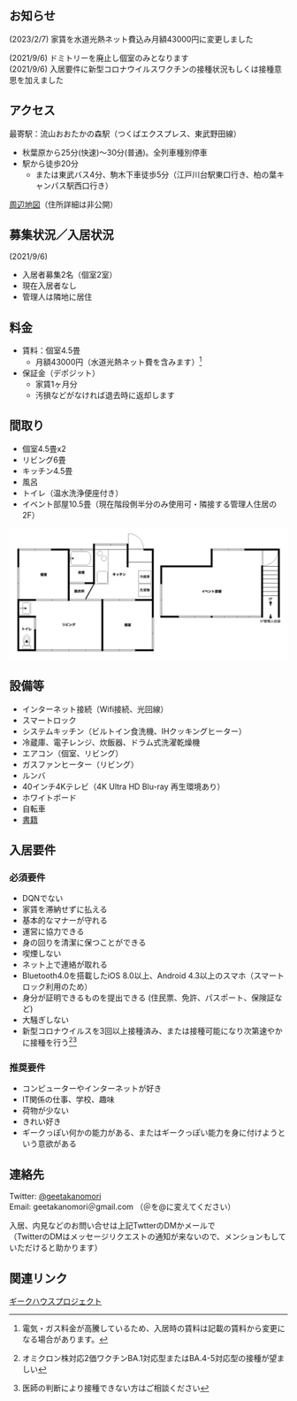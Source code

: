 　
<!-- 1行目の全角スペースの空行は消さずに保持しておくこと。これがあると _config.yml の title に従ってヘッダが生成される -->

## お知らせ
(2023/2/7) 家賃を水道光熱ネット費込み月額43000円に変更しました  
<!-- ~~(2022/10/3) 2022年12月末までに入居開始される場合、入居後6ヶ月間の賃料が月額30000円になります~~ -->  
<!-- ~~(2021/11/24) 家賃を水道光熱ネット費込み月額38000円に変更しました~~ -->  
<!-- (2021/10/19) 家賃を月額32000円に変更しました  -->
(2021/9/6) ドミトリーを廃止し個室のみとなります  
(2021/9/6) 入居要件に新型コロナウイルスワクチンの接種状況もしくは接種意思を加えました  

## アクセス
最寄駅：流山おおたかの森駅（つくばエクスプレス、東武野田線）
* 秋葉原から25分(快速)～30分(普通)。全列車種別停車
* 駅から徒歩20分
  * または東武バス4分、駒木下車徒歩5分（江戸川台駅東口行き、柏の葉キャンパス駅西口行き）

[周辺地図](https://drive.google.com/open?id=1WKVXbXgkUtFrii1tMolxQxDgWRo-SJ-_&usp=sharing)（住所詳細は非公開）

## 募集状況／入居状況
(2021/9/6)
* 入居者募集2名（個室2室）
* 現在入居者なし
* 管理人は隣地に居住

<!-- 現在満室ですが、内見は受け付けています。内見に来られた方には空きができた際にご連絡いたします。 -->

<!--
## 入居可能時期
* 要相談
  * 現在、修繕およびドミトリーの個室への転換作業を行なっているため、入居時期は事前にご相談ください（入居まで2週間〜1ヶ月程度要する可能性があります）。
-->

## 料金
* 賃料：個室4.5畳
  * 月額43000円（水道光熱ネット費を含みます）[^1]
    <!-- * 2022年12月末までに入居開始される場合、入居後6ヶ月間の賃料を月額30000円とします -->
* 保証金（デポジット）
  * 家賃1ヶ月分
  * 汚損などがなければ退去時に返却します

[^1]: 電気・ガス料金が高騰しているため、入居時の賃料は記載の賃料から変更になる場合があります。

## 間取り
* 個室4.5畳x2
* リビング6畳
* キッチン4.5畳
* 風呂
* トイレ（温水洗浄便座付き）
* イベント部屋10.5畳（現在階段側半分のみ使用可・隣接する管理人住居の2F）

<img src="madorizu.png" width="700">

## 設備等
* インターネット接続（Wifi接続、光回線）
* スマートロック
* システムキッチン（ビルトイン食洗機、IHクッキングヒーター）
* 冷蔵庫、電子レンジ、炊飯器、ドラム式洗濯乾燥機
* エアコン（個室、リビング）
* ガスファンヒーター（リビング）
* ルンバ
* 40インチ4Kテレビ（4K Ultra HD Blu-ray 再生環境あり）
* ホワイトボード
* 自転車
* [書籍](https://booklog.jp/users/geetakanomori)

## 入居要件

### 必須要件
* DQNでない
* 家賃を滞納せずに払える
* 基本的なマナーが守れる
* 運営に協力できる
* 身の回りを清潔に保つことができる
* 喫煙しない
* ネット上で連絡が取れる
* Bluetooth4.0を搭載したiOS 8.0以上、Android 4.3以上のスマホ（スマートロック利用のため）
* 身分が証明できるものを提出できる (住民票、免許、パスポート、保険証など)
* 大騒ぎしない
* 新型コロナウイルスを3回以上接種済み、または接種可能になり次第速やかに接種を行う[^2][^3]

[^2]: オミクロン株対応2価ワクチンBA.1対応型またはBA.4-5対応型の接種が望ましい
[^3]: 医師の判断により接種できない方はご相談ください

### 推奨要件
* コンピューターやインターネットが好き
* IT関係の仕事、学校、趣味
* 荷物が少ない
* きれい好き
* ギークっぽい何かの能力がある、またはギークっぽい能力を身に付けようという意欲がある

## 連絡先
Twitter: [@geetakanomori](https://twitter.com/geetakanomori)  
Email: geetakanomori＠gmail.com （＠を@に変えてください）

入居、内見などのお問い合せは上記TwtterのDMかメールで  
（TwitterのDMはメッセージリクエストの通知が来ないので、メンションもしていただけると助かります）

## 関連リンク
[ギークハウスプロジェクト](http://geekhouse.tumblr.com/)
